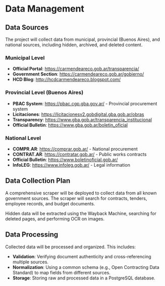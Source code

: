 # Data Management

## Data Sources

The project will collect data from municipal, provincial (Buenos Aires), and national sources, including hidden, archived, and deleted content.

### Municipal Level
- **Official Portal**: https://carmendeareco.gob.ar/transparencia/
- **Government Section**: https://carmendeareco.gob.ar/gobierno/
- **HCD Blog**: http://hcdcarmendeareco.blogspot.com/

### Provincial Level (Buenos Aires)
- **PBAC System**: https://pbac.cgp.gba.gov.ar/ - Provincial procurement system
- **Licitaciones**: https://licitacionesv2.gobdigital.gba.gob.ar/obras
- **Transparency**: https://www.gba.gob.ar/transparencia_institucional
- **Official Bulletin**: https://www.gba.gob.ar/boletin_oficial

### National Level
- **COMPR.AR**: https://comprar.gob.ar/ - National procurement
- **CONTRAT.AR**: https://contratar.gob.ar/ - Public works contracts
- **Official Bulletin**: https://www.boletinoficial.gob.ar/
- **InfoLEG**: https://www.infoleg.gob.ar/ - Legal information

## Data Collection Plan

A comprehensive scraper will be deployed to collect data from all known government sources. The scraper will search for contracts, tenders, employee records, and budget documents.

Hidden data will be extracted using the Wayback Machine, searching for deleted pages, and performing OCR on images.

## Data Processing

Collected data will be processed and organized. This includes:

- **Validation**: Verifying document authenticity and cross-referencing multiple sources.
- **Normalization**: Using a common schema (e.g., Open Contracting Data Standard) to map fields from different sources.
- **Storage**: Storing raw and processed data in a PostgreSQL database.
